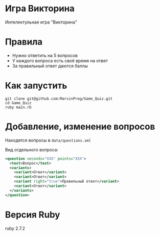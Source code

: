 # Игра Викторина

Интелектульная игра "Викторина"

# Правила

- Нужно ответить на 5 вопросов
- У каждого вопроса есть своё время на ответ
- За правильный ответ даются баллы


# Как запустить

```
git clone git@github.com:MarvinProg/Game_Quiz.git
cd Game_Quiz
ruby main.rb
```

# Добавление, изменение вопросов

Находятся вопросы в `data/questions.xml`

Вид отдельного вопроса:

```xml
<question seconds="XXX" points="XXX">
  <text>Вопрос</text>
  <variants>
    <variant>Ответ</variant>
    <variant>Ответ</variant>
    <variant right="true">Правильный ответ</variant>
    <variant>Ответ</variant>
  </variants>
</question>
```

# Версия Ruby

ruby 2.7.2
